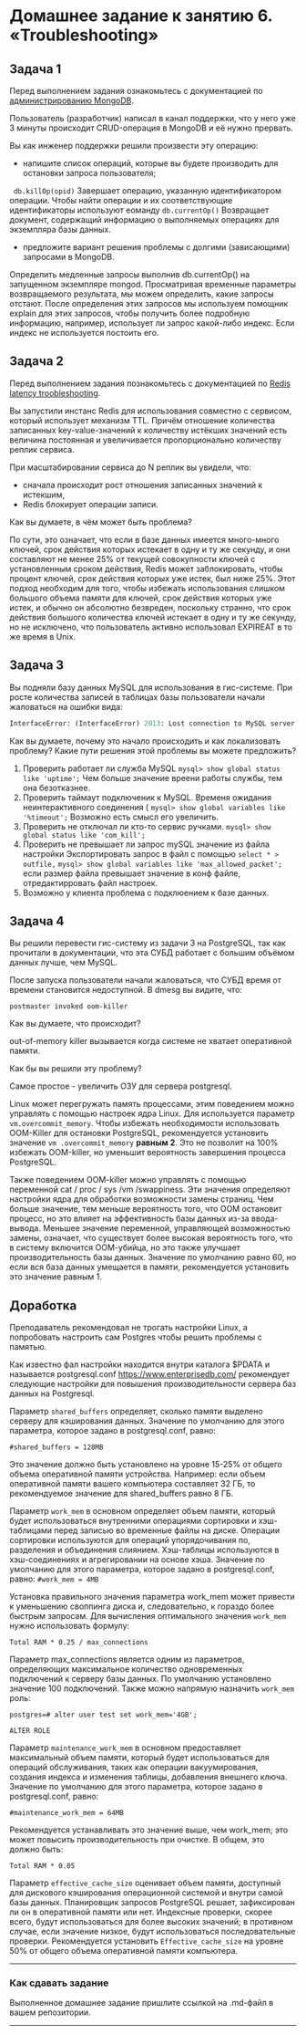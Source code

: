 # Домашнее задание к занятию 6. «Troubleshooting»## Задача 1Перед выполнением задания ознакомьтесь с документацией по [администрированию MongoDB](https://docs.mongodb.com/manual/administration/).Пользователь (разработчик) написал в канал поддержки, что у него уже 3 минуты происходит CRUD-операция в MongoDB и её нужно прервать. Вы как инженер поддержки решили произвести эту операцию:- напишите список операций, которые вы будете производить для остановки запроса пользователя;` db.killOp(opid)`Завершает операцию, указанную идентификатором операции. Чтобы найти операции и их соответствующие идентификаторы используют еоманду`db.currentOp()`Возвращает документ, содержащий информацию о выполняемых операциях для экземпляра базы данных. - предложите вариант решения проблемы с долгими (зависающими) запросами в MongoDB.Определить медленные запросы выполнив db.currentOp() на запущенном экземпляре mongod.Просматривая временные параметры возвращаемого результата, мы можем определить, какие запросы отстают. После определения этих запросов мы используем помощник explain для этих запросов, чтобы получить более подробную информацию, например, использует ли запрос какой-либо индекс. Если индекс не используется постоить его.## Задача 2Перед выполнением задания познакомьтесь с документацией по [Redis latency troobleshooting](https://redis.io/topics/latency).Вы запустили инстанс Redis для использования совместно с сервисом, который использует механизм TTL. Причём отношение количества записанных key-value-значений к количеству истёкших значений есть величина постоянная иувеличивается пропорционально количеству реплик сервиса. При масштабировании сервиса до N реплик вы увидели, что:- сначала происходит рост отношения записанных значений к истекшим,- Redis блокирует операции записи.Как вы думаете, в чём может быть проблема?По сути, это означает, что если в базе данных имеется много-много ключей, срок действия которых истекает в одну и ту же секунду, и они составляют не менее 25% от текущей совокупности ключей с установленным сроком действия, Redis может заблокировать, чтобы процент ключей, срок действия которых уже истек, был ниже 25%.Этот подход необходим для того, чтобы избежать использования слишком большого объема памяти для ключей, срок действия которых уже истек, и обычно он абсолютно безвреден, поскольку странно, что срок действия большого количества ключей истекает в одну и ту же секунду, но не исключено, что пользователь активно использовал EXPIREAT в то же время в Unix.## Задача 3Вы подняли базу данных MySQL для использования в гис-системе. При росте количества записей в таблицах базыпользователи начали жаловаться на ошибки вида:```pythonInterfaceError: (InterfaceError) 2013: Lost connection to MySQL server during query u'SELECT..... '```Как вы думаете, почему это начало происходить и как локализовать проблему?Какие пути решения этой проблемы вы можете предложить?1. Проверить работает ли служба MySQL`mysql> show global status like 'uptime';`Чем больше значение вреени работы службы, тем она безотказнее.2. Проверить таймаут подключеник к MySQL. Временя ожидания неинтерактивного соединения (`mysql> show global variables like '%timeout';`Возможно есть смысл его увеличить.3. Проверить не отключал ли кто-то сервис ручками.`mysql> show global status like 'com_kill';`4. Проверить не превышает ли запрос mySQL значение из файла настройкиЭкспортировать запрос в файл с помощью `select * > outfile,``mysql> show global variables like 'max_allowed_packet';`если размер файла превышает значение в конф файле, отредактирровать файл настроек.5. Возможно у клиента проблема с подклюением к базе данных.## Задача 4Вы решили перевести гис-систему из задачи 3 на PostgreSQL, так как прочитали в документации, что эта СУБД работает с большим объёмом данных лучше, чем MySQL.После запуска пользователи начали жаловаться, что СУБД время от времени становится недоступной. В dmesg вы видите, что:`postmaster invoked oom-killer`Как вы думаете, что происходит?out-of-memory killer вызывается когда системе не хватает оперативной памяти. Как бы вы решили эту проблему?Самое простое - увеличить ОЗУ для сервера postgresql.Linux может перегружать память процессами, этим поведением можно управлять с помощью настроек ядра Linux. Для используется параметр `vm.overcommit_memory`. Чтобы избежать необходимости использовать OOM-Killer для остановки PostgreSQL, рекомендуется установить значение `vm .overcommit_memory` **равным 2**. Это не позволит на 100% избежать ООМ-killer, но уменьшит вероятность завершения процесса PostgreSQL.Также поведением OOM-killer можно управлять с помощью переменной cat / proc / sys /vm /swappiness. Эти значения определяют настройки ядра для обработки возможности замены страниц. Чем больше значение, тем меньше вероятность того, что ООМ остановит процесс, но это влияет на эффективность базы данных из-за ввода-вывода. Меньшее значение переменной, управляющей возможностью замены, означает, что существует более высокая вероятность того, что в систему включится ООМ-убийца, но это также улучшает производительность базы данных. Значение по умолчанию равно 60, но если вся база данных умещается в памяти, рекомендуется установить это значение равным 1.Доработка---Преподаватель рекомендовал не трогать настройки Linux, а попробовать настроить сам Postgres чтобы решить проблемы с памятью.Как известно фал настройки находится внутри каталога $PDATA и называется postgresql.confhttps://www.enterprisedb.com/ рекомендует следующие настройки для повышения производительности сервера баз данных на Postgresql.Параметр `shared_buffers` определяет, сколько памяти выделено серверу для кэширования данных.Значение по умолчанию для этого параметра, которое задано в postgresql.conf, равно:`#shared_buffers = 128MB`Это значение должно быть установлено на уровне 15-25% от общего объема оперативной памяти устройства. Например: если объем оперативной памяти вашего компьютера составляет 32 ГБ, то рекомендуемое значение для shared_buffers равно 8 ГБ.Параметр `work_mem` в основном определяет объем памяти, который будет использоваться внутренними операциями сортировки и хэш-таблицами перед записью во временные файлы на диске. Операции сортировки используются для операций упорядочивания по, разделения и объединения слиянием. Хэш-таблицы используются в хэш-соединениях и агрегировании на основе хэша.Значение по умолчанию для этого параметра, которое задано в postgresql.conf, равно:`#work_mem = 4MB`Установка правильного значения параметра work_mem может привести к уменьшению своппинга диска и, следовательно, к гораздо более быстрым запросам.Для вычисления оптимального значения `work_mem` нужно использовать формулу:`Total RAM * 0.25 / max_connections` Параметр max_connections является одним из параметров, определяющих максимальное количество одновременных подключений к серверу базы данных. По умолчанию установлено значение 100 подключений.Также можно напрямую назначить `work_mem` роль:`postgres=# alter user test set work_mem='4GB';``ALTER ROLE`Параметр `maintenance_work_mem` в основном предоставляет максимальный объем памяти, который будет использоваться для операций обслуживания, таких как операции вакуумирования, создания индекса и изменения таблицы, добавления внешнего ключа.Значение по умолчанию для этого параметра, которое задано в postgresql.conf, равно:`#maintenance_work_mem = 64MB` Рекомендуется устанавливать это значение выше, чем work_mem; это может повысить производительность при очистке. В общем, это должно быть:`Total RAM * 0.05` Параметр `effective_cache_size` оценивает объем памяти, доступный для дискового кэширования операционной системой и внутри самой базы данных. Планировщик запросов PostgreSQL решает, зафиксирован ли он в оперативной памяти или нет. Индексные проверки, скорее всего, будут использоваться для более высоких значений; в противном случае, если значение низкое, будут использоваться последовательные проверки. Рекомендуется установить `Effective_cache_size` на уровне 50% от общего объема оперативной памяти компьютера.---### Как cдавать заданиеВыполненное домашнее задание пришлите ссылкой на .md-файл в вашем репозитории.---